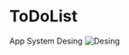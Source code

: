 # ToDoList
App System Desing
![Desing](https://github.com/user-attachments/assets/b2205455-e57e-4a41-9364-4c02ce4429ab)
